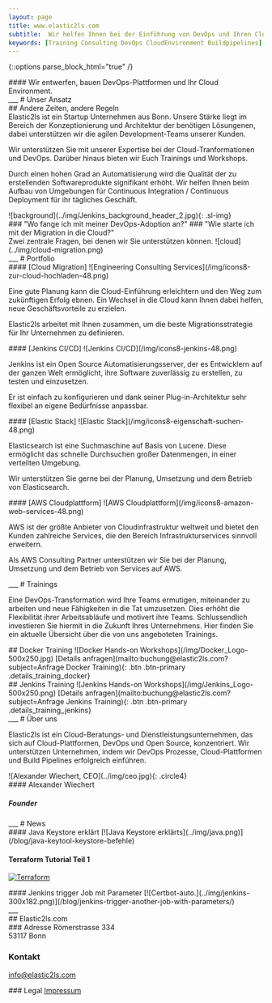 ```yaml
---
layout: page
title: www.elastic2ls.com
subtitle:  Wir helfen Ihnen bei der Einführung von DevOps und Ihren Cloud Migration. Wir entwerfen, bauen DevOps-Plattformen und Ihr Cloud Environment. Wir bieten Trainings zu den Themen DevOps, Cloud, Linux und vieles mehr.
keywords: [Training Consulting DevOps CloudEnvironment Buildpipelines]
---
```

{::options parse_block_html="true" /}


<!--- SLIDER -->
<div class="slider">

<div id="carousel-top" class="carousel">

<div class="carousel-inner">
<div class="item active">
#### Wir entwerfen, bauen DevOps-Plattformen und Ihr Cloud Environment.
</div>

</div>
</div>

</div>
<!--- SLIDER -->

<!--- GRID -->
<div class="grid">

<!--- GRID CONTENT APPROACH  -->
<div class="grid-content-approach">
___
# Unser Ansatz

<div class="col-sm-12 col-md-6">
## Andere Zeiten, andere Regeln
</div>
<div class="col-sm-12 col-md-6">
Elastic2ls ist ein Startup Unternehmen aus Bonn. Unsere Stärke liegt im Bereich der Konzeptionierung und Architektur der benötigen Lösungenen, dabei unterstützen wir die agilen Development-Teams unserer Kunden.

Wir unterstützen Sie mit unserer Expertise bei der Cloud-Tranformationen und DevOps. Darüber hinaus bieten wir Euch Trainings und Workshops.

Durch einen hohen Grad an Automatisierung wird die Qualität der zu erstellenden Softwareprodukte signifikant erhöht. Wir helfen Ihnen beim Aufbau von Umgebungen für Continuous Integration / Continuous Deployment für ihr tägliches Geschäft.
</div>

</div>
<!--- GRID CONTENT APPROACH  -->

<!-- SLIDER BG IMAGE -->
<div class="sl-img-container">
![background](../img/Jenkins_background_header_2.jpg){: .sl-img}
</div>

<!--- GRID CONTENT SOLUTIONS  -->
<div class="grid-content-solutions">
<div class="col-sm-12 col-md-6">
### "Wo fange ich mit meiner DevOps-Adoption an?"
### "Wie starte ich mit der Migration in die Cloud?"
</div>

<div class="col-sm-12 col-md-6">
Zwei zentrale Fragen, bei denen wir Sie unterstützen können.
![cloud](../img/cloud-migration.png)
</div>

</div>
<!--- GRID CONTENT SOLUTIONS  -->

<!--- GRID CONTENT PORTFOLIO  -->
<div class="grid-content-portfolio">
___
# Portfolio

<div class="col-sm-12 col-md-6">
<div class="boxes flexible portfoliobox">
#### [Cloud Migration]
![Engineering Consulting Services](/img/icons8-zur-cloud-hochladen-48.png)

Eine gute Planung kann die Cloud-Einführung erleichtern und den Weg zum zukünftigen Erfolg ebnen. Ein Wechsel in die Cloud kann Ihnen dabei helfen, neue Geschäftsvorteile zu erzielen.

Elastic2ls arbeitet mit Ihnen zusammen, um die beste Migrationsstrategie für Ihr Unternehmen zu definieren.
</div>
</div>

<div class="col-sm-12 col-md-6">
<div class="boxes flexible portfoliobox">
#### [Jenkins CI/CD]
![Jenkins CI/CD](/img/icons8-jenkins-48.png)

Jenkins ist ein Open Source Automatisierungsserver, der es Entwicklern auf der ganzen Welt ermöglicht, ihre Software zuverlässig zu erstellen, zu testen und einzusetzen.

Er ist einfach zu konfigurieren und dank seiner Plug-in-Architektur sehr flexibel an eigene Bedürfnisse anpassbar.
</div>
</div>

<div class="col-sm-12 col-md-6">
<div class="boxes flexible portfoliobox">
#### [Elastic Stack]
![Elastic Stack](/img/icons8-eigenschaft-suchen-48.png)

Elasticsearch ist eine Suchmaschine auf Basis von Lucene. Diese ermöglicht das schnelle Durchsuchen großer Datenmengen, in einer verteilten Umgebung.

Wir unterstützen Sie gerne bei der Planung, Umsetzung und dem Betrieb von Elasticsearch.


</div>
</div>

<div class="col-sm-12 col-md-6">
<div class="boxes flexible portfoliobox">
#### [AWS Cloudplattform]
![AWS Cloudplattform](/img/icons8-amazon-web-services-48.png)

AWS ist der größte Anbieter von Cloudinfrastruktur weltweit und bietet den Kunden zahlreiche Services, die den Bereich Infrastrukturservices sinnvoll erweitern.

Als AWS Consulting Partner unterstützen wir Sie bei der Planung, Umsetzung und dem Betrieb von Services auf AWS.
</div>
</div>

</div>
<!--- GRID CONTENT PORTFOLIO  -->

<!-- GRID CONTENT Training-->
<div class="grid-content-training">
___
# Trainings

Eine DevOps-Transformation wird Ihre Teams ermutigen, miteinander zu arbeiten und neue Fähigkeiten in die Tat umzusetzen. Dies erhöht die Flexibilität ihrer Arbeitsabläufe und motivert ihre Teams. Schlussendlich investieren Sie hiermit in die Zukunft Ihres Unternehmens. Hier finden Sie ein aktuelle Übersicht über die von uns angeboteten Trainings.

<!-- Docker Training -->
<div class="training-inner">
## Docker Training
![Docker Hands-on Workshops](/img/Docker_Logo-500x250.jpg)
[Details anfragen](mailto:buchung@elastic2ls.com?subject=Anfrage Docker Training){: .btn .btn-primary .details_training_docker}
</div>
<!-- Docker Training -->

<!-- Jenkins Training -->
<div class="training-inner">
## Jenkins Training
![Jenkins Hands-on Workshops](/img/Jenkins_Logo-500x250.png)
[Details anfragen](mailto:buchung@elastic2ls.com?subject=Anfrage Jenkins Training){: .btn .btn-primary .details_training_jenkins}
</div>
<!-- Jenkins Training -->

</div>
<!-- GRID CONTENT Training-->

<!-- GRID CONTENT ABOUT -->
<div class="grid-content-about">
___
# Über uns

<p class="description">
Elastic2ls ist ein Cloud-Beratungs- und Dienstleistungsunternehmen, das sich auf Cloud-Plattformen, DevOps und Open Source,  konzentriert. Wir unterstützen Unternehmen, indem wir DevOps Prozesse, Cloud-Plattformen und  Build Pipelines erfolgreich einführen.</p>

<div class="col-sm-8 col-md-4">
<div class="boxes flexible about">
![Alexander Wiechert, CEO](../img/ceo.jpg){: .circle4}
</div>
</div>

<div class="col-sm-8 col-md-4">
<div class="boxes flexible about">
#### Alexander Wiechert

##### Founder

<p class="circle3"><a href="https://www.xing.com/profile/Alexander_Wiechert/cv" rel="noreferrer" target="_blank" class="fa fa-xing"></a></p>
<p class="circle3"><a href="https://www.linkedin.com/in/alexander-wiechert/" rel="noreferrer" target="_blank" class="fa fa-linkedin"></a></p>
<p class="circle3"><a href="https://github.com/elastic2ls-awiechert" rel="noreferrer" target="_blank" class="fa fa-github"></a></p>
<p class="circle3"><a href="mailto:info@elastic2ls.com?subject=feedback" target="_blank" class="fa fa-envelope-open-o"></a></p>

</div>
</div>

</div>
<!-- GRID CONTENT ABOUT -->

<!-- GRID CONTENT NEWS-->
<div class="grid-content-news">
___
# News

<div class="col-sm-8 col-md-4">
<div class="boxes flexible">
#### Java Keystore erklärt
[![Java Keystore erklärts](../img/java.png)](/blog/java-keytool-keystore-befehle)
</div>
</div>

<div class="col-sm-8 col-md-4">
<div class="boxes flexible">



#### Terraform Tutorial Teil 1
[![Terraform](../img/terraform.png)](/blog/terraform-tutorial-1)
</div>
</div>

<div class="col-sm-8 col-md-4">
<div class="boxes flexible">
#### Jenkins trigger Job mit Parameter
[![Certbot-auto.](../img/jenkins-300x182.png)](/blog/jenkins-trigger-another-job-with-parameters/)
</div>
</div>

</div>
<!-- GRID CONTENT NEWS-->

<!-- GRID CONTENT KONTAKT-->
<div class="grid-content-contact">
___
<div class="workdescription">
## Elastic2ls.com

<div class="col-sm-12 col-md-6">
<div class="contact">
### Adresse
Römerstrasse 334<br>
53117 Bonn<br>

### Kontakt
<a href="mailto:info@elastic2ls.com?subject=Kontakt"> info@elastic2ls.com</a>

</div>
</div>

<div class="col-sm-12 col-md-6">
<div class="contact">
### Legal
<a id="impressum" href="#">Impressum</a>


</div>
</div>

</div>


</div>
<!-- GRID CONTENT KONTAKT-->

</div>
<!--- GRID -->
